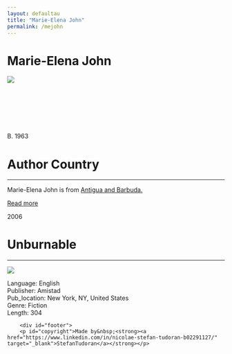 ```yaml
---
layout: defaultau
title: "Marie-Elena John"
permalink: /mejohn
---
```

<!-- partial:index.partial.html -->
<div class="content">
    <h1>Marie-Elena John</h1>
    <div class="quote">
        <div><img src="https://images.gr-assets.com/authors/1283691167p8/85521.jpg" class="logo"></div>
    </div>
    <div class="timeline">
        <div style="padding-bottom:100px;"></div>
        <div class="block">
            <div class="date right"><p class="right"> B. 1963 </p></div>
            <div class="dot"></div>
            <div class="left first">
            <div class="author_country">
                <h1>Author Country</h1><hr>
            <div class="aclocation"><p>Marie-Elena John is from <a href="http://localhost:4000/38">Antigua and Barbuda.</a></p> </div>
              <div class="acreadmore">  <a href="https://en.wikipedia.org/wiki/Marie-Elena_John" target="_blank">Read more</a> </div>
            </div>
            </div>
        </div>
        <div class="block">
            <div class="date left"><p class="left">2006</p></div>
            <div class="dot"></div>
            <div class="right">
                <h1>Unburnable</h1><hr>
                <p><img src="https://encrypted-tbn1.gstatic.com/images?q=tbn:ANd9GcQtshL91pcb1gnXgaLDZhAaBzioYYfyolFlk4ZE7qVcStePqYWs"</p>
                <p>
                Language: English <br/>
                Publisher: Amistad<br/>
                Pub_location: New York, NY, United States <br/>
                Genre: Fiction<br/>
                Length: 304</p>                
            </div>
        </div>

        <div id="footer">
        <p id="copyright">Made by&nbsp;<strong><a href="https://www.linkedin.com/in/nicolae-stefan-tudoran-b02291127/" target="_blank">StefanTudoran</a></strong></p>

